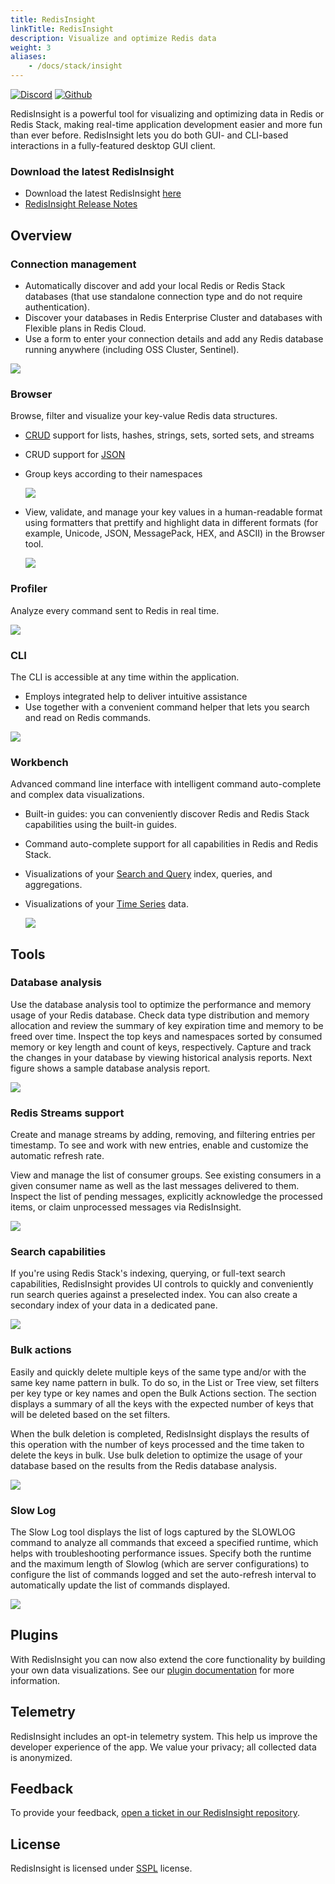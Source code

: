 ```yaml
---
title: RedisInsight
linkTitle: RedisInsight
description: Visualize and optimize Redis data
weight: 3
aliases:
    - /docs/stack/insight
---
```


[![Discord](https://img.shields.io/discord/697882427875393627?style=flat-square)](https://discord.gg/QUkjSsk)
[![Github](https://img.shields.io/static/v1?label=&message=repository&color=5961FF&logo=github)](https://github.com/redisinsight/redisinsight/)

RedisInsight is a powerful tool for visualizing and optimizing data in Redis or Redis Stack, making real-time application development easier and more fun than ever before. RedisInsight lets you do both GUI- and CLI-based interactions in a fully-featured desktop GUI client.

### Download the latest RedisInsight

* Download the latest RedisInsight [here](https://redis.com/redis-enterprise/redis-insight/)
* [RedisInsight Release Notes](https://github.com/RedisInsight/RedisInsight/releases)

## Overview

### Connection management

* Automatically discover and add your local Redis or Redis Stack databases (that use standalone connection type and do not require authentication).
* Discover your databases in Redis Enterprise Cluster and databases with Flexible plans in Redis Cloud.
* Use a form to enter your connection details and add any Redis database running anywhere (including OSS Cluster, Sentinel).

<img src="images/Databases.png">

### Browser

Browse, filter and visualize your key-value Redis data structures.
* [CRUD](https://en.wikipedia.org/wiki/Create,_read,_update_and_delete) support for lists, hashes, strings, sets, sorted sets, and streams 
* CRUD support for [JSON](/docs/stack/json)
* Group keys according to their namespaces

  <img src="images/Browser.png">

* View, validate, and manage your key values in a human-readable format using formatters that prettify and highlight data in different formats (for example, Unicode, JSON, MessagePack, HEX, and ASCII) in the Browser tool.

  <img src="images/data_formatting.png">

### Profiler

Analyze every command sent to Redis in real time.

<img src="images/Profiler.png">

### CLI

The CLI is accessible at any time within the application. 
* Employs integrated help to deliver intuitive assistance
* Use together with a convenient command helper that lets you search and read on Redis commands.

<img src="images/CLI.png">

### Workbench

Advanced command line interface with intelligent command auto-complete and complex data visualizations.
* Built-in guides: you can conveniently discover Redis and Redis Stack capabilities using the built-in guides.
* Command auto-complete support for all capabilities in Redis and Redis Stack.
* Visualizations of your [Search and Query](https://redis.io/docs/stack/search/) index, queries, and aggregations.
* Visualizations of your [Time Series](https://redis.io/docs/stack/timeseries/) data.

  <img src="images/Workbench_TimeSeries.png">

## Tools

### Database analysis

Use the database analysis tool to optimize the performance and memory usage of your Redis database. Check data type distribution and memory allocation and review the summary of key expiration time and memory to be freed over time. Inspect the top keys and namespaces sorted by consumed memory or key length and count of keys, respectively. Capture and track the changes in your database by viewing historical analysis reports. Next figure shows a sample database analysis report.

<img src="images/database_analysis.png">

### Redis Streams support

Create and manage streams by adding, removing, and filtering entries per timestamp. To see and work with new entries, enable and customize the automatic refresh rate.

View and manage the list of consumer groups. See existing consumers in a given consumer name as well as the last messages delivered to them. Inspect the list of pending messages, explicitly acknowledge the processed items, or claim unprocessed messages via RedisInsight.

<img src="images/streams.png">

### Search capabilities

If you're using Redis Stack's indexing, querying, or full-text search capabilities, RedisInsight provides UI controls to quickly and conveniently run search queries against a preselected index. You can also create a secondary index of your data in a dedicated pane.

<img src="images/search.png">

### Bulk actions

Easily and quickly delete multiple keys of the same type and/or with the same key name pattern in bulk. To do so, in the List or Tree view, set filters per key type or key names and open the Bulk Actions section. The section displays a summary of all the keys with the expected number of keys that will be deleted based on the set filters.

When the bulk deletion is completed, RedisInsight displays the results of this operation with the number of keys processed and the time taken to delete the keys in bulk.
Use bulk deletion to optimize the usage of your database based on the results from the Redis database analysis.

<img src="images/bulk_actions.png">

### Slow Log

The Slow Log tool displays the list of logs captured by the SLOWLOG command to analyze all commands that exceed a specified runtime, which helps with troubleshooting performance issues. Specify both the runtime and the maximum length of Slowlog (which are server configurations) to configure the list of commands logged and set the auto-refresh interval to automatically update the list of commands displayed.

<img src="images/slowlog.png">

## Plugins

With RedisInsight you can now also extend the core functionality by building your own data visualizations. See our [plugin documentation](https://github.com/RedisInsight/RedisInsight/wiki/Plugin-Documentation) for more information.

## Telemetry

RedisInsight includes an opt-in telemetry system. This help us improve the developer experience of the app. We value your privacy; all collected data is anonymized.

## Feedback

To provide your feedback, [open a ticket in our RedisInsight repository](https://github.com/RedisInsight/RedisInsight/issues/new).

## License 

RedisInsight is licensed under [SSPL](https://github.com/RedisInsight/RedisInsight/blob/main/LICENSE) license.
